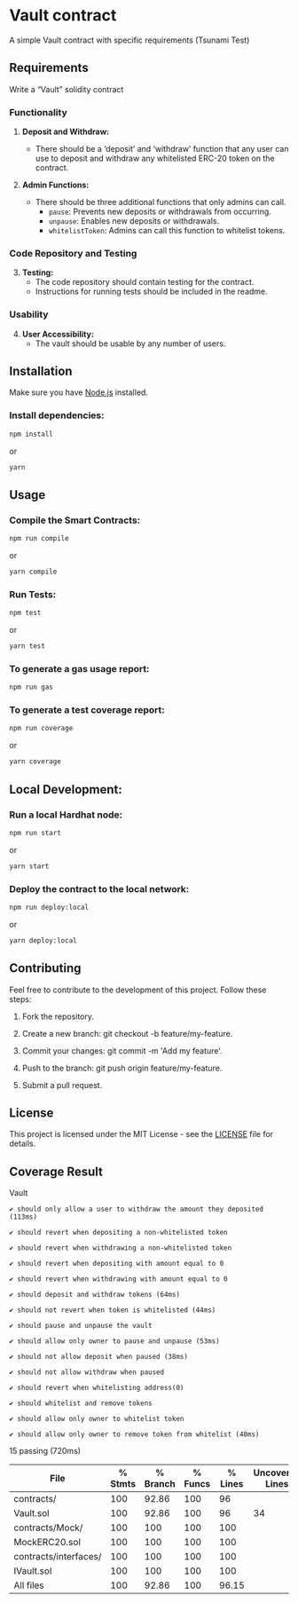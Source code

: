 # Vault contract

A simple Vault contract with specific requirements (Tsunami Test)

## Requirements

Write a “Vault” solidity contract

### Functionality

1. **Deposit and Withdraw:**
   - There should be a ‘deposit’ and ‘withdraw’ function that any user can use to deposit and withdraw any whitelisted ERC-20 token on the contract.

2. **Admin Functions:**
   - There should be three additional functions that only admins can call.
     - `pause`: Prevents new deposits or withdrawals from occurring.
     - `unpause`: Enables new deposits or withdrawals.
     - `whitelistToken`: Admins can call this function to whitelist tokens.

### Code Repository and Testing

3. **Testing:**
   - The code repository should contain testing for the contract.
   - Instructions for running tests should be included in the readme.

### Usability

4. **User Accessibility:**
   - The vault should be usable by any number of users.

## Installation

Make sure you have [Node.js](https://nodejs.org/) installed.

### Install dependencies:

```bash
npm install
```
or
```bash
yarn
```

## Usage

### Compile the Smart Contracts:

```bash
npm run compile
```
or
```bash
yarn compile
```

### Run Tests:

```bash
npm test
```
or
```bash
yarn test
```

### To generate a gas usage report:

```bash
npm run gas
```

### To generate a test coverage report:

```bash
npm run coverage
```
or
```bash
yarn coverage
```

## Local Development:

### Run a local Hardhat node:

```bash
npm run start
```
or
```bash
yarn start
```

### Deploy the contract to the local network:

```bash
npm run deploy:local
```
or
```bash
yarn deploy:local
```

## Contributing
Feel free to contribute to the development of this project. Follow these steps:

1. Fork the repository.

2. Create a new branch: git checkout -b feature/my-feature.

3. Commit your changes: git commit -m 'Add my feature'.

4. Push to the branch: git push origin feature/my-feature.

5. Submit a pull request.

## License
This project is licensed under the MIT License - see the [LICENSE](https://github.com/kazunetakeda25/simple-vault/blob/main/LICENSE) file for details.


## Coverage Result

  Vault

    ✔ should only allow a user to withdraw the amount they deposited (113ms)

    ✔ should revert when depositing a non-whitelisted token

    ✔ should revert when withdrawing a non-whitelisted token

    ✔ should revert when depositing with amount equal to 0

    ✔ should revert when withdrawing with amount equal to 0

    ✔ should deposit and withdraw tokens (64ms)

    ✔ should not revert when token is whitelisted (44ms)

    ✔ should pause and unpause the vault

    ✔ should allow only owner to pause and unpause (53ms)

    ✔ should not allow deposit when paused (38ms)

    ✔ should not allow withdraw when paused

    ✔ should revert when whitelisting address(0)

    ✔ should whitelist and remove tokens

    ✔ should allow only owner to whitelist token

    ✔ should allow only owner to remove token from whitelist (40ms)


  15 passing (720ms)

File                   |  % Stmts | % Branch |  % Funcs |  % Lines |Uncovered Lines |
-----------------------|----------|----------|----------|----------|----------------|
 contracts/            |      100 |    92.86 |      100 |       96 |                |
  Vault.sol            |      100 |    92.86 |      100 |       96 |             34 |
 contracts/Mock/       |      100 |      100 |      100 |      100 |                |
  MockERC20.sol        |      100 |      100 |      100 |      100 |                |
 contracts/interfaces/ |      100 |      100 |      100 |      100 |                |
  IVault.sol           |      100 |      100 |      100 |      100 |                |
All files              |      100 |    92.86 |      100 |    96.15 |                |
